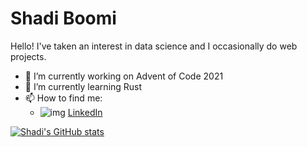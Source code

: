 # Shadi Boomi

Hello! I've taken an interest in data science and I occasionally do web projects.

- 🔭 I’m currently working on Advent of Code 2021
- 🌱 I’m currently learning Rust
- 📫 How to find me: 
  - ![img](https://www.linkedin.com/favicon.ico) [LinkedIn](https://www.linkedin.com/in/shadiboomi/)


[![Shadi's GitHub stats](https://github-readme-stats.vercel.app/api?username=sboomi)](https://github.com/anuraghazra/github-readme-stats)
